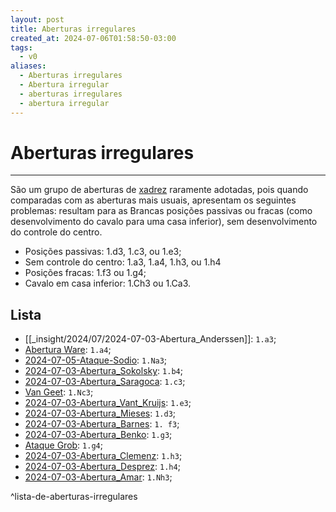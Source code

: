 ```yaml
---
layout: post
title: Aberturas irregulares
created_at: 2024-07-06T01:58:50-03:00
tags:
  - v0
aliases:
  - Aberturas irregulares
  - Abertura irregular
  - aberturas irregulares
  - abertura irregular
---
```

# Aberturas irregulares
---
São um grupo de aberturas de [xadrez](api/2024/07/2024-07-06-Xadrez.md) raramente adotadas, pois quando comparadas com as aberturas mais usuais, apresentam os seguintes problemas: resultam para as Brancas posições passivas ou fracas (como desenvolvimento do cavalo para uma casa inferior), sem desenvolvimento do controle do centro.

- Posições passivas: 1.d3, 1.c3, ou 1.e3;
- Sem controle do centro: 1.a3, 1.a4, 1.h3, ou 1.h4
- Posições fracas: 1.f3 ou 1.g4;
- Cavalo em casa inferior: 1.Ch3 ou 1.Ca3.
## Lista
- [[_insight/2024/07/2024-07-03-Abertura_Anderssen]]: `1.a3`;
- [Abertura Ware](_insight/Abertura%20Ware.md): `1.a4`;
- [2024-07-05-Ataque-Sodio](_insight/2024-07-05-Ataque-Sodio.md): `1.Na3`;
- [2024-07-03-Abertura_Sokolsky](_insight/2024/07/2024-07-03-Abertura_Sokolsky.md): `1.b4`;
- [2024-07-03-Abertura_Saragoca](_insight/2024/07/2024-07-03-Abertura_Saragoca.md): `1.c3`;
- [Van Geet](Van%20Geet.md): `1.Nc3`;
- [2024-07-03-Abertura_Vant_Kruijs](_insight/2024-07-03-Abertura_Vant_Kruijs.md): `1.e3`;
- [2024-07-03-Abertura_Mieses](_insight/2024/07/2024-07-03-Abertura_Mieses.md): `1.d3`;
- [2024-07-03-Abertura_Barnes](_insight/2024/07/2024-07-03-Abertura_Barnes.md): `1. f3`;
- [2024-07-03-Abertura_Benko](_insight/2024/07/2024-07-03-Abertura_Benko.md): `1.g3`;
- [Ataque Grob](_insight/Ataque%20Grob.md): `1.g4`;
- [2024-07-03-Abertura_Clemenz](_insight/2024/07/2024-07-03-Abertura_Clemenz.md): `1.h3`;
- [2024-07-03-Abertura_Desprez](_insight/2024/07/2024-07-03-Abertura_Desprez.md): `1.h4`;
- [2024-07-03-Abertura_Amar](_insight/2024/07/2024-07-03-Abertura_Amar.md): `1.Nh3`;

^lista-de-aberturas-irregulares
